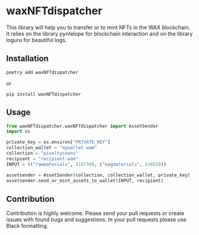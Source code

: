 # waxNFTdispatcher

This library will help you to transfer or to mint NFTs in the WAX blockchain. It relies on the library 
pyntelope for blockchain interaction and on the library loguru for beautiful logs.


## Installation
```poetry add waxNFTdispatcher```

or

```pip install waxNFTdispatcher```

## Usage

```python
from waxNFTdispatcher.waxNFTdispatcher import AssetSender
import os

private_key = os.environ["PRIVATE_KEY"]
collection_wallet = "mywallet.wam"
collection = "pixeltycoons"
recipient = "recipient.wam"
INPUT = (("rawmaterials", 318738), ("magmaterials", 416529))

assetsender = AssetSender(collection, collection_wallet, private_key)
assetsender.send_or_mint_assets_to_wallet(INPUT, recipient)
```

## Contribution
Contribution is highly welcome. Please send your pull requests or create issues with found bugs and suggestions. 
In your pull requests please use Black formatting.